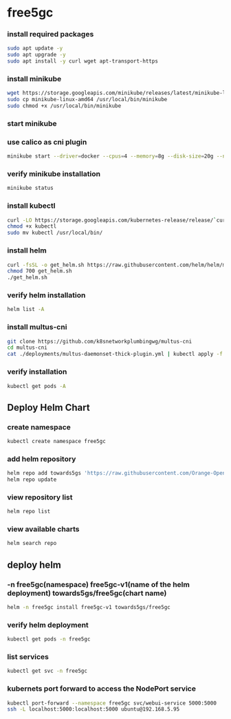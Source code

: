 # free5gc

### install required packages
```bash
sudo apt update -y
sudo apt upgrade -y
sudo apt install -y curl wget apt-transport-https
```

### install minikube
```bash
wget https://storage.googleapis.com/minikube/releases/latest/minikube-linux-amd64
sudo cp minikube-linux-amd64 /usr/local/bin/minikube
sudo chmod +x /usr/local/bin/minikube
```

### start minikube
### use calico as cni plugin
```bash
minikube start --driver=docker --cpus=4 --memory=8g --disk-size=20g --network-plugin=cni --cni=calico
```

### verify minikube installation
```bash
minikube status
```

### install kubectl
```bash
curl -LO https://storage.googleapis.com/kubernetes-release/release/`curl -s https://storage.googleapis.com/kubernetes-release/release/stable.txt`/bin/linux/amd64/kubectl
chmod +x kubectl
sudo mv kubectl /usr/local/bin/
```

### install helm
```bash
curl -fsSL -o get_helm.sh https://raw.githubusercontent.com/helm/helm/master/scripts/get-helm-3
chmod 700 get_helm.sh
./get_helm.sh
```

### verify helm installation
```bash
helm list -A
```

### install multus-cni
```bash
git clone https://github.com/k8snetworkplumbingwg/multus-cni
cd multus-cni
cat ./deployments/multus-daemonset-thick-plugin.yml | kubectl apply -f -
```

### verify installation
```bash
kubectl get pods -A
```

## Deploy Helm Chart


### create namespace 
```bash
kubectl create namespace free5gc
```

### add helm repository
```bash
helm repo add towards5gs 'https://raw.githubusercontent.com/Orange-OpenSource/towards5gs-helm/main/repo/'
helm repo update
```

### view repository list
```bash
helm repo list
```

### view available charts
```bash
helm search repo
```

## deploy helm
### -n free5gc(namespace) free5gc-v1(name of the helm deployment) towards5gs/free5gc(chart name)
```bash
helm -n free5gc install free5gc-v1 towards5gs/free5gc
```

### verify helm deployment
```bash
kubectl get pods -n free5gc
```


### list services
```bash
kubectl get svc -n free5gc
```

### kubernets port forward to access the NodePort service
```bash
kubectl port-forward --namespace free5gc svc/webui-service 5000:5000
ssh -L localhost:5000:localhost:5000 ubuntu@192.168.5.95
```
